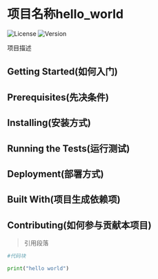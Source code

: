 # 项目名称hello_world
![License](https://img.shields.io/badge/License-MIL-brightgreen)
![Version](https://img.shields.io/badge/Version-v0.1-brightgreen)

项目描述

## Getting Started(如何入门)

## Prerequisites(先决条件)

## Installing(安装方式)

## Running the Tests(运行测试)

## Deployment(部署方式)

## Built With(项目生成依赖项)

## Contributing(如何参与贡献本项目)

> 引用段落
```python
#代码块

print("hello world")


```